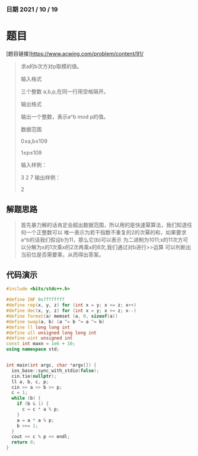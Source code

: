 ### 日期 2021 / 10 / 19
# 题目
[题目链接]<https://www.acwing.com/problem/content/91/>

> 求a的b次方对p取模的值。
> 
> 输入格式
> 
> 三个整数 a,b,p,在同一行用空格隔开。
> 
> 输出格式
> 
> 输出一个整数，表示a^b mod p的值。
> 
> 数据范围
> 
> 0≤a,b≤109
> 
> 1≤p≤109
> 
> 输入样例：
> 
> 3 2 7
> 输出样例：
> 
> 2



## 解题思路
> 首先暴力解的话肯定会超出数据范围，所以用的是快速幂算法，我们知道任何一个正整数可以
> 唯一表示为若干指数不重复的2的次幂的和，如果要求a^b的话我们假设b为11，那么它(b)可以表示
> 为二进制为1011;x的11次方可以分解为x的1次乘x的2次再乘x的8次,我们通过对b进行>>运算
> 可以判断出当前位是否需要乘，从而得出答案。


## 代码演示
```cpp
#include <bits/stdc++.h>

#define INF 0x7fffffff
#define rep(x, y, z) for (int x = y; x <= z; x++)
#define dec(x, y, z) for (int x = y; x >= z; x--)
#define format(a) memset (a, 0, sizeof(a))
#define swap(a, b) (a ^= b ^= a ^= b)
#define ll long long int
#define ull unsigned long long int 
#define uint unsigned int
const int maxn = 1e6 + 10;
using namespace std;


int main(int argc, char *argv[]) {
  ios_base::sync_with_stdio(false);
  cin.tie(nullptr);
  ll a, b, c, p;
  cin >> a >> b >> p;
  c = 1;
  while (b) {
    if (b & 1) {
      c = c * a % p;
    }
    a = a * a % p;
    b >>= 1;
  }
  cout << c % p << endl;
  return 0;
}

